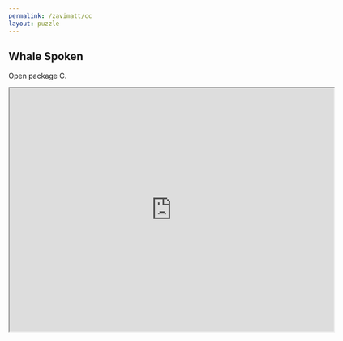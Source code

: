 ```yaml
---
permalink: /zavimatt/cc
layout: puzzle
---
```


<h2>Whale Spoken</h2>

Open package C.

<iframe src="https://drive.google.com/file/d/1WCfwnIz1NA3C7LCw8O_hJ3b53cTI89VWFkXunPchz2E/preview" width="640" height="480"></iframe>

